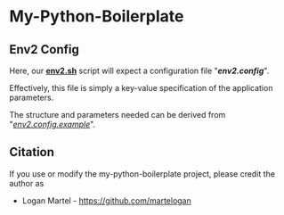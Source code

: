 # My-Python-Boilerplate

## Env2 Config

Here, our **[env2.sh](https://github.com/martelogan/my-python-boilerplate/blob/master/app/bash/env2.sh)** script will expect a configuration file "**_env2.config_**".

Effectively, this file is simply a key-value specification of the application parameters.

The structure and parameters needed can be derived from "_[env2.config.example](env2.config.example)_". 
 
## Citation

If you use or modify the my-python-boilerplate project, please credit the author as

* Logan Martel - https://github.com/martelogan
